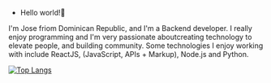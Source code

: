 - Hello world!👋 

I'm Jose friom Dominican Republic, and I'm a Backend developer. I really enjoy programming and I'm very passionate aboutcreating technology to elevate people, and building community. Some technologies 
I enjoy working with include ReactJS, (JavaScript, APIs + Markup), Node.js and Python.

[![Top Langs](https://github-readme-stats.vercel.app/api/top-langs/?username=none)](https://github.com/anuraghazra/github-readme-stats)

